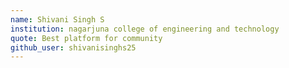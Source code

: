```yaml
---
name: Shivani Singh S
institution: nagarjuna college of engineering and technology
quote: Best platform for community
github_user: shivanisinghs25
---
```

